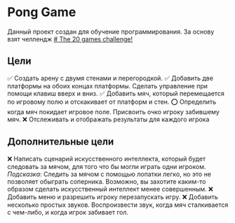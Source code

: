 # Pong Game 
Данный проект создан для обучение программирования. За основу взят челлендж [# The 20 games challenge!](https://20_games_challenge.gitlab.io/)

## Цели

:white_check_mark: Создать арену с двумя стенами и перегородкой.
:white_check_mark: Добавить две платформы на обоих концах платформы. Сделать управление при помощи клавиш вверх и вниз.
:white_check_mark: Добавить мяч, который перемещается по игровому полю и отскакивает от платформ и стен.
 :o: Определить когда мяч покидает игровое поле. Присвоить очко игроку забившему мяч.
 :x: Отслеживать и отображать результаты для каждого игрока
 ## Дополнительные цели
 :x: Написать сценарий искусственного интеллекта, который будет следовать за мячом, для того что бы могли играть одни игроком.
*Подсказка*: Следить за мячом с помощью лопатки легко, но это не позволяет обыграть соперника. Возможно, вы захотите каким-то образом сделать искусственный интеллект менее совершенным.
 :x: Добавить меню и разрешить игроку перезапускать игру.
 :x: Добавить несколько простых звуков. Воспроизвести звук, когда мяч сталкивается с чем-либо, и когда игрок забивает гол.